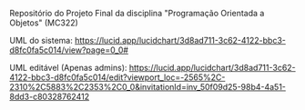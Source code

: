 Repositório do Projeto Final da disciplina "Programação Orientada a Objetos" (MC322)

UML do sistema: https://lucid.app/lucidchart/3d8ad711-3c62-4122-bbc3-d8fc0fa5c014/view?page=0_0#

UML editável (Apenas admins): https://lucid.app/lucidchart/3d8ad711-3c62-4122-bbc3-d8fc0fa5c014/edit?viewport_loc=-2565%2C-2310%2C5883%2C2353%2C0_0&invitationId=inv_50f09d25-98b4-4a51-8dd3-c80328762412 
